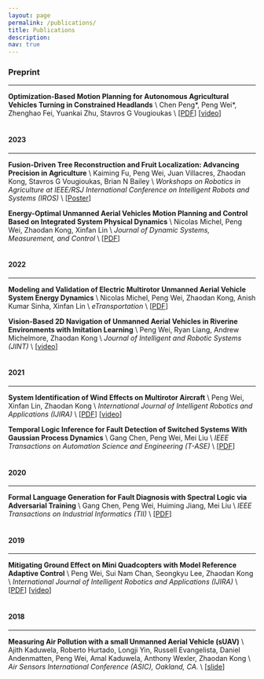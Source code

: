 ```yaml
---
layout: page
permalink: /publications/
title: Publications
description: 
nav: true
---
```

<!-- _pages/publications.md -->
### Preprint
___

**Optimization-Based Motion Planning for Autonomous Agricultural Vehicles Turning in Constrained Headlands** \\
Chen Peng*, Peng Wei*, Zhenghao Fei, Yuankai Zhu, Stavros G Vougioukas \\
[[PDF](https://arxiv.org/abs/2308.01117)] [[video](https://www.youtube.com/watch?v=sf0uDFwpSfo)]
</br></br>


#### 2023
___
**Fusion-Driven Tree Reconstruction and Fruit Localization: Advancing Precision in Agriculture** \\
Kaiming Fu, Peng Wei, Juan Villacres, Zhaodan Kong, Stavros G Vougioukas, Brian N Bailey \\
*Workshops on Robotics in Agriculture at IEEE/RSJ International Conference on Intelligent Robots and Systems (IROS)* \\
[[Poster](https://arxiv.org/abs/2310.15138)]

**Energy-Optimal Unmanned Aerial Vehicles Motion Planning and Control Based on Integrated System Physical Dynamics** \\
Nicolas Michel, Peng Wei, Zhaodan Kong, Xinfan Lin \\
*Journal of Dynamic Systems, Measurement, and Control* \\
[[PDF](https://asmedigitalcollection.asme.org/dynamicsystems/article/145/4/041002/1154458/Energy-Optimal-Unmanned-Aerial-Vehicles-Motion)]
</br></br>

#### 2022
___

**Modeling and Validation of Electric Multirotor Unmanned Aerial Vehicle System Energy Dynamics** \\
Nicolas Michel, Peng Wei, Zhaodan Kong, Anish Kumar Sinha, Xinfan Lin \\
*eTransportation* \\
[[PDF](https://www.sciencedirect.com/science/article/pii/S2590116822000194)]

**Vision-Based 2D Navigation of Unmanned Aerial Vehicles in Riverine Environments with Imitation Learning** \\
Peng Wei, Ryan Liang, Andrew Michelmore, Zhaodan Kong \\
*Journal of Intelligent and Robotic Systems (JINT)* \\
[[video](https://www.youtube.com/watch?v=aPOqHHGbZgs)]
</br></br>

#### 2021
___

**System Identification of Wind Effects on Multirotor Aircraft** \\
Peng Wei, Xinfan Lin, Zhaodan Kong \\
*International Journal of Intelligent Robotics and Applications (IJIRA)* \\
[[PDF](https://link.springer.com/article/10.1007%2Fs41315-021-00185-0)] [[video](https://www.youtube.com/watch?v=GMs6V17wkkg)]

**Temporal Logic Inference for Fault Detection of Switched Systems With Gaussian Process Dynamics** \\
Gang Chen, Peng Wei, Mei Liu \\
*IEEE Transactions on Automation Science and Engineering (T-ASE)* \\
[[PDF](https://ieeexplore.ieee.org/abstract/document/9422112)]
</br></br>

#### 2020
___

**Formal Language Generation for Fault Diagnosis with Spectral Logic via Adversarial Training** \\
Gang Chen, Peng Wei, Huiming Jiang, Mei Liu \\
*IEEE Transactions on Industrial Informatics (TII)* \\
[[PDF](https://ieeexplore.ieee.org/abstract/document/9272306)]
</br></br>

#### 2019
___

**Mitigating Ground Effect on Mini Quadcopters with Model Reference Adaptive Control** \\
Peng Wei, Sui Nam Chan, Seongkyu Lee, Zhaodan Kong \\
*International Journal of Intelligent Robotics and Applications (IJIRA)* \\
[[PDF](https://link.springer.com/article/10.1007/s41315-019-00098-z)] [[video](https://www.youtube.com/watch?v=y926-YTZKis)]
</br></br>

#### 2018
___

**Measuring Air Pollution with a small Unmanned Aerial Vehicle (sUAV)** \\
Ajith Kaduwela, Roberto Hurtado, Longji Yin, Russell Evangelista, Daniel Andenmatten, Peng Wei, Amal Kaduwela, Anthony Wexler, Zhaodan Kong \\
*Air Sensors International Conference (ASIC), Oakland, CA.* \\
[[slide](../assets/pdf/ASIC_poster.pdf)]